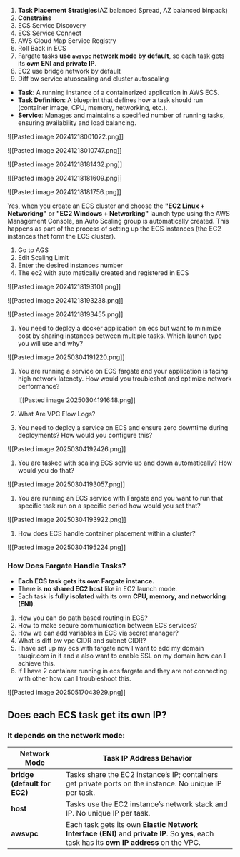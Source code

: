 1. **Task Placement Stratigies**(AZ balanced Spread, AZ balanced binpack)
2. **Constrains**
3. ECS Service Discovery
4. ECS Service Connect
5. AWS Cloud Map Service Registry
6. Roll Back in ECS
7. Fargate tasks **use `awsvpc` network mode by default**, so each task gets its **own ENI and private IP**.
8. EC2 use bridge network by default
9. Diff bw service atuoscaling and cluster autoscaling


- **Task**: A running instance of a containerized application in AWS ECS.
- **Task Definition**: A blueprint that defines how a task should run (container image, CPU, memory, networking, etc.).
- **Service**: Manages and maintains a specified number of running tasks, ensuring availability and load balancing.

![[Pasted image 20241218001022.png]]


![[Pasted image 20241218010747.png]]



![[Pasted image 20241218181432.png]]



![[Pasted image 20241218181609.png]]




![[Pasted image 20241218181756.png]]



Yes, when you create an ECS cluster and choose the **"EC2 Linux + Networking"** or **"EC2 Windows + Networking"** launch type using the AWS Management Console, an Auto Scaling group is automatically created. This happens as part of the process of setting up the ECS instances (the EC2 instances that form the ECS cluster).


1. Go to AGS
2. Edit Scaling Limit
3. Enter the desired instances number
4. The ec2 with auto matically created and registered in ECS



![[Pasted image 20241218193101.png]]
 


![[Pasted image 20241218193238.png]]


![[Pasted image 20241218193455.png]]



1. You need to deploy a docker application on ecs but want to minimize cost by sharing instances between multiple tasks. Which launch type you will use and why?

![[Pasted image 20250304191220.png]]


1. You are running a service on ECS fargate and your application is facing high network latencty. How would you troubleshot and optimize network performance?
   
   ![[Pasted image 20250304191648.png]]


2. What Are VPC Flow Logs?

3. You need to deploy a service on ECS and ensure zero downtime during deployments? How would you configure this?

![[Pasted image 20250304192426.png]]


1. You are tasked with scaling ECS servie up and down automatically? How would you do that?

![[Pasted image 20250304193057.png]]


1. You are running an ECS service with Fargate and you want to run that specific task run on a specific period how would you set that?

![[Pasted image 20250304193922.png]]


1. How does ECS handle container placement within a cluster?

![[Pasted image 20250304195224.png]]


### **How Does Fargate Handle Tasks?**

- **Each ECS task gets its own Fargate instance.**
- There is **no shared EC2 host** like in EC2 launch mode.
- Each task is **fully isolated** with its own **CPU, memory, and networking (ENI)**.



1. How you can do path based routing in ECS?
2. How to make secure communication between ECS services?
3. How we can add variables in ECS via secret manager?
4. What is diff bw vpc CIDR and subnet CIDR?
5. I have set up my ecs with fargate now I want to add my domain tauqir.com in it and a also want to enable SSL on my domain how can I achieve this.
6. If I have 2 container running in ecs fargate and they are not connecting with other how can I troubleshoot this.


![[Pasted image 20250517043929.png]]



## Does each ECS task get its own IP?

### It depends on the **network mode**:

| Network Mode                 | Task IP Address Behavior                                                                                                                    |
| ---------------------------- | ------------------------------------------------------------------------------------------------------------------------------------------- |
| **bridge (default for EC2)** | Tasks share the EC2 instance’s IP; containers get private ports on the instance. No unique IP per task.                                     |
| **host**                     | Tasks use the EC2 instance’s network stack and IP. No unique IP per task.                                                                   |
| **awsvpc**                   | Each task gets its own **Elastic Network Interface (ENI)** and **private IP**. So **yes**, each task has its **own IP address** on the VPC. |
